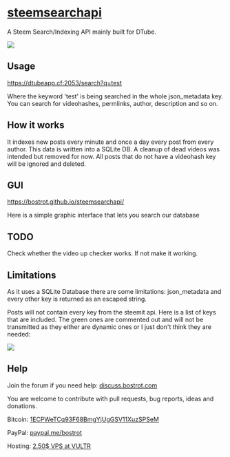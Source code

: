 # [steemsearchapi](https://github.com/bostrot/steemsearchapi)
A Steem Search/Indexing API mainly built for DTube.

<img src="https://i.imgur.com/NnjDNRm.png"></img>

## Usage
https://dtubeapp.cf:2053/search?q=test

Where the keyword 'test' is being searched in the whole json_metadata key. You can search for videohashes, permlinks, author, description and so on.

## How it works
It indexes new posts every minute and once a day every post from every author. This data is written into a SQLite DB. A cleanup of dead videos was intended but removed for now. All posts that do not have a videohash key will be ignored and deleted.

## GUI
https://bostrot.github.io/steemsearchapi/

Here is a simple graphic interface that lets you search our database

## TODO
Check whether the video up checker works. If not make it working.

## Limitations
As it uses a SQLite Database there are some limitations: json_metadata and every other key is returned as an escaped string.

Posts will not contain every key from the steemit api. Here is a list of keys that are included. The green ones are commented out and will not be transmitted as they either are dynamic ones or I just don't think they are needed:

<img src="https://i.imgur.com/ninmk7t.png"></img>

## Help

Join the forum if you need help: [discuss.bostrot.com](https://discuss.bostrot.com)

You are welcome to contribute with pull requests, bug reports, ideas and donations.

Bitcoin: [1ECPWeTCq93F68BmgYjUgGSV11XuzSPSeM](https://www.blockchain.com/btc/payment_request?address=1ECPWeTCq93F68BmgYjUgGSV11XuzSPSeM&currency=USD&nosavecurrency=true&message=Bostrot)

PayPal: [paypal.me/bostrot](https://paypal.me/bostrot)

Hosting: [2.50$ VPS at VULTR](https://www.vultr.com/?ref=7505919)
